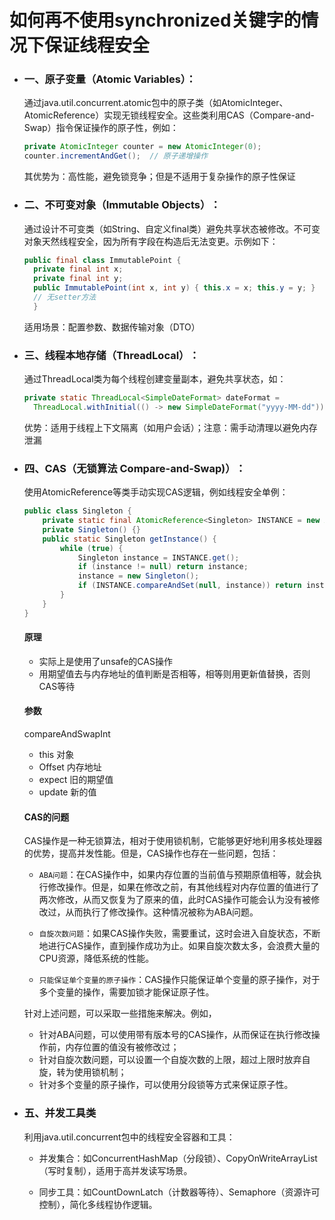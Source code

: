 

# 如何再不使用synchronized关键字的情况下保证线程安全
- ### 一、原子变量（Atomic Variables）：

  通过java.util.concurrent.atomic包中的原子类（如AtomicInteger、AtomicReference）实现无锁线程安全。这些类利用CAS（Compare-and-Swap）指令保证操作的原子性，例如：
    ```java
    private AtomicInteger counter = new AtomicInteger(0);
    counter.incrementAndGet();  // 原子递增操作
    ```
    其优势为：高性能，避免锁竞争；但是不适用于复杂操作的原子性保证

- ### 二、​​不可变对象（Immutable Objects）​：

  通过设计不可变类（如String、自定义final类）避免共享状态被修改。不可变对象天然线程安全，因为所有字段在构造后无法变更。示例如下：
  ```java
  public final class ImmutablePoint {
    private final int x;
    private final int y;
    public ImmutablePoint(int x, int y) { this.x = x; this.y = y; }
    // 无setter方法
    }
  ```
  ​​适用场景​​：配置参数、数据传输对象（DTO）

- ### 三、​​线程本地存储（ThreadLocal）​：

  通过ThreadLocal类为每个线程创建变量副本，避免共享状态，如：
  ```java
  private static ThreadLocal<SimpleDateFormat> dateFormat = 
    ThreadLocal.withInitial(() -> new SimpleDateFormat("yyyy-MM-dd"));
  ```
  优势​​：适用于线程上下文隔离（如用户会话）；​​注意​​：需手动清理以避免内存泄漏

- ### 四、​​CAS（无锁算法 Compare-and-Swap)）​：

    使用AtomicReference等类手动实现CAS逻辑，例如线程安全单例：
    ```java
    public class Singleton {
        private static final AtomicReference<Singleton> INSTANCE = new AtomicReference<>();
        private Singleton() {}
        public static Singleton getInstance() {
            while (true) {
                Singleton instance = INSTANCE.get();
                if (instance != null) return instance;
                instance = new Singleton();
                if (INSTANCE.compareAndSet(null, instance)) return instance;
            }
        }
    }
    ```
    
    #### 原理
    - 实际上是使用了unsafe的CAS操作
    - 用期望值去与内存地址的值判断是否相等，相等则用更新值替换，否则CAS等待
    #### 参数
    compareAndSwapInt
    - this 对象
    - Offset 内存地址
    - expect 旧的期望值
    - update 新的值

    #### CAS的问题
    CAS操作是一种无锁算法，相对于使用锁机制，它能够更好地利用多核处理器的优势，提高并发性能。但是，CAS操作也存在一些问题，包括：

    - `ABA问题`：在CAS操作中，如果内存位置的当前值与预期原值相等，就会执行修改操作。但是，如果在修改之前，有其他线程对内存位置的值进行了两次修改，从而又恢复为了原来的值，此时CAS操作可能会认为没有被修改过，从而执行了修改操作。这种情况被称为ABA问题。

    - `自旋次数问题`：如果CAS操作失败，需要重试，这时会进入自旋状态，不断地进行CAS操作，直到操作成功为止。如果自旋次数太多，会浪费大量的CPU资源，降低系统的性能。

    - `只能保证单个变量的原子操作`：CAS操作只能保证单个变量的原子操作，对于多个变量的操作，需要加锁才能保证原子性。

    针对上述问题，可以采取一些措施来解决。例如，

    - 针对ABA问题，可以使用带有版本号的CAS操作，从而保证在执行修改操作前，内存位置的值没有被修改过；
    - 针对自旋次数问题，可以设置一个自旋次数的上限，超过上限时放弃自旋，转为使用锁机制；
    - 针对多个变量的原子操作，可以使用分段锁等方式来保证原子性。

- ### 五、​​并发工具类​

    利用java.util.concurrent包中的线程安全容器和工具：
​    
    - ​并发集合​​：如ConcurrentHashMap（分段锁）、CopyOnWriteArrayList（写时复制），适用于高并发读写场景。
    
    - ​同步工具​​：如CountDownLatch（计数器等待）、Semaphore（资源许可控制），简化多线程协作逻辑。




